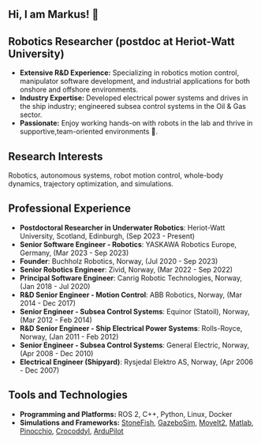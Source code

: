 ## Hi, I am Markus! 👋
<!--
I am a robotics researcher with many years of R&D experience in robotics motion control, software development for manipulators, and industrial applications (onshore and offshore). <br>
I have worked in the ship industry developing electrical power systems and drives, and in the Oil & Gas sector on subsea control systems. <br>
I enjoy mostly working in the lab (hands-on) with robots and the people around me 💪 . <br>
-->

## Robotics Researcher (postdoc at Heriot-Watt University)

- **Extensive R&D Experience:** Specializing in robotics motion control, manipulator software development, and industrial applications for both onshore and offshore environments.
- **Industry Expertise:** Developed electrical power systems and drives in the ship industry; engineered subsea control systems in the Oil & Gas sector.
- **Passionate:** Enjoy working hands-on with robots in the lab and thrive in supportive,team-oriented environments 💪.


## Research Interests

Robotics, autonomous systems, robot motion control, whole-body dynamics, trajectory optimization, and simulations.

## Professional Experience

- **Postdoctoral Researcher in Underwater Robotics**: Heriot-Watt University, Scotland, Edinburgh, (Sep 2023 - Present)
- **Senior Software Engineer - Robotics**: YASKAWA Robotics Europe, Germany, (Mar 2023 - Sep 2023)
- **Founder**: Buchholz Robotics, Norway, (Jul 2020 - Sep 2023)
- **Senior Robotics Engineer**: Zivid, Norway, (Mar 2022 - Sep 2022)
- **Principal Software Engineer**: Canrig Robotic Technologies, Norway, (Jan 2018 - Jul 2020)
- **R&D Senior Engineer - Motion Control**:  ABB Robotics, Norway, (Mar 2014 - Dec 2017)
- **Senior Engineer - Subsea Control Systems**: Equinor (Statoil), Norway, (Mar 2012 - Feb 2014)
- **R&D Senior Engineer - Ship Electrical Power Systems**:  Rolls-Royce, Norway,  (Jan 2011 - Feb 2012)
- **Senior Engineer - Subsea Control Systems**: General Electric, Norway, (Apr 2008 - Dec 2010)
- **Electrical Engineer (Shipyard)**: Rysjedal Elektro AS, Norway, (Apr 2006 - Dec 2007)

## Tools and Technologies

- **Programming and Platforms:** ROS 2, C++, Python, Linux, Docker  
- **Simulations and Frameworks:** [StoneFish](https://stonefish.readthedocs.io/en/latest/), [GazeboSim](https://gazebosim.org/home), [MoveIt2](https://moveit.picknik.ai/main/index.html), [Matlab](https://se.mathworks.com/products/matlab.html), [Pinocchio](https://github.com/stack-of-tasks/pinocchio), [Crocoddyl](https://github.com/loco-3d/crocoddyl), [ArduPilot](https://ardupilot.org/)

<!--
## Passions

- **🤖 Robotics** (motion control and robot dynamics)  
- **🚴 Cycling**
- **🐧 Linux**
-->
<!--

| Position                                     | Company                         | Location        | Duration               |
|---------------------------------------------|---------------------------------|-----------------|-----------------------|
| Postdoctoral Researcher in Underwater Robotics | Heriot-Watt University          | Edinburgh, UK   | Sep 2023 - Present    |
| Senior Software Engineer - Robotics            | YASKAWA Europe                 | Germany         | Mar 2023 - Sep 2023   |
| Founder                                        | Buchholz Robotics               | Norway          | Jul 2020 - Sep 2023   |
| Senior Robotics Engineer                       | Zivid                           | Norway          | Mar 2022 - Sep 2022   |
| Principal Software Engineer                    | Canrig Robotic Technologies    | Norway          | Jan 2018 - Jul 2020   |
| R&D Senior Engineer - Motion Control           | ABB Robotics                   | Norway          | Mar 2014 - Dec 2017   |
| Senior Engineer - Subsea Control Systems       | Statoil                        | Norway          | Mar 2012 - Feb 2014   |
| R&D Senior Engineer - Ship Electrical Power Systems | Rolls-Royce                   | Norway          | Jan 2011 - Feb 2012   |
| Senior Engineer - Subsea Control Systems    | General Electric               | Norway          | Apr 2008 - Dec 2010   |
| Electrical Engineer (Shipyard)              | Rysjedal Elektro AS            | Norway          | Apr 2006 - Dec 2007   |

-->


<!--
**markusbuchholz/markusbuchholz** is a ✨ _special_ ✨ repository because its `README.md` (this file) appears on your GitHub profile.

Here are some ideas to get you started:

- 🔭 I’m currently working on ...
- 🌱 I’m currently learning ...
- 👯 I’m looking to collaborate on ...
- 🤔 I’m looking for help with ...
- 💬 Ask me about ...
- 📫 How to reach me: ...
- 😄 Pronouns: ...
- ⚡ Fun fact: ...
-->

